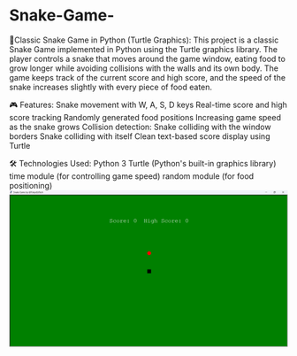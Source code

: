 # Snake-Game-
🐍Classic Snake Game in Python (Turtle Graphics):
This project is a classic Snake Game implemented in Python using the Turtle graphics library.
The player controls a snake that moves around the game window, eating food to grow longer while avoiding collisions with the walls and its own body. The game keeps track of the current score and high score, and the speed of the snake increases slightly with every piece of food eaten.

🎮 Features:
Snake movement with W, A, S, D keys
Real-time score and high score tracking
Randomly generated food positions
Increasing game speed as the snake grows
Collision detection:
Snake colliding with the window borders
Snake colliding with itself
Clean text-based score display using Turtle

🛠️ Technologies Used:
Python 3
Turtle (Python's built-in graphics library)
time module (for controlling game speed)
random module (for food positioning)
![image alt](https://github.com/jaiswal-lpu/Snake-Game-/blob/dea7370da1610013e0db0fdc9a793e3e3be8df17/snake%20.png)
  


